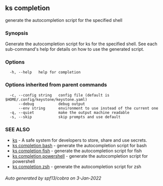 ## ks completion

generate the autocompletion script for the specified shell

### Synopsis


Generate the autocompletion script for ks for the specified shell.
See each sub-command's help for details on how to use the generated script.


### Options

```
  -h, --help   help for completion
```

### Options inherited from parent commands

```
  -c, --config string   config file (default is $HOME/.config/keystone/keystone.yaml)
      --debug           debug output
      --env string      environment to use instead of the current one
  -q, --quiet           make the output machine readable
  -s, --skip            skip prompts and use default
```

### SEE ALSO

* [ks](ks.md)	 - A safe system for developers to store, share and use secrets.
* [ks completion bash](ks_completion_bash.md)	 - generate the autocompletion script for bash
* [ks completion fish](ks_completion_fish.md)	 - generate the autocompletion script for fish
* [ks completion powershell](ks_completion_powershell.md)	 - generate the autocompletion script for powershell
* [ks completion zsh](ks_completion_zsh.md)	 - generate the autocompletion script for zsh

###### Auto generated by spf13/cobra on 3-Jan-2022

